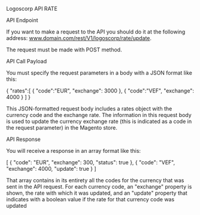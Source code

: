 Logoscorp API RATE


API Endpoint

If you want to make a request to the API you should do it at the following address: www.domain.com/rest/V1/logoscorp/rate/update.

The request must be made with POST method.


API Call Payload

You must specify the request parameters in a body with a JSON format like this:

{
    "rates":[
        {
        "code":"EUR",
        "exchange": 3000
        },
        {
        "code":"VEF",
        "exchange": 4000
        }
    ]
}


This JSON-formatted request body includes a rates object with the currency code and the exchange rate. The information in this request body is used to update the currency exchange rate (this is indicated as a code in the request parameter) in the Magento store.


API Response 

You will receive a response in an array format like this:

[
    {
        "code": "EUR",
        "exchange": 300,
        "status": true
    },
    {
        "code": "VEF",
        "exchange": 4000,
        "update": true
    }
]


That array contains in its entirety all the codes for the currency that was sent in the API request. For each currency code, an "exchange" property is shown, the rate with which it was updated, and an "update" property that indicates with a boolean value if the rate for that currency code was updated